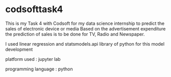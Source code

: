 # codsofttask4

This is my Task 4 with Codsoft for my data science internship to predict the sales of electronic device or media
Based on the advertisement expenditure the prediction of sales is to be done for TV, Radio and Newspaper.

I used linear regression and statsmodels.api library of python for this model development

platform used : jupyter lab

programming language : python
